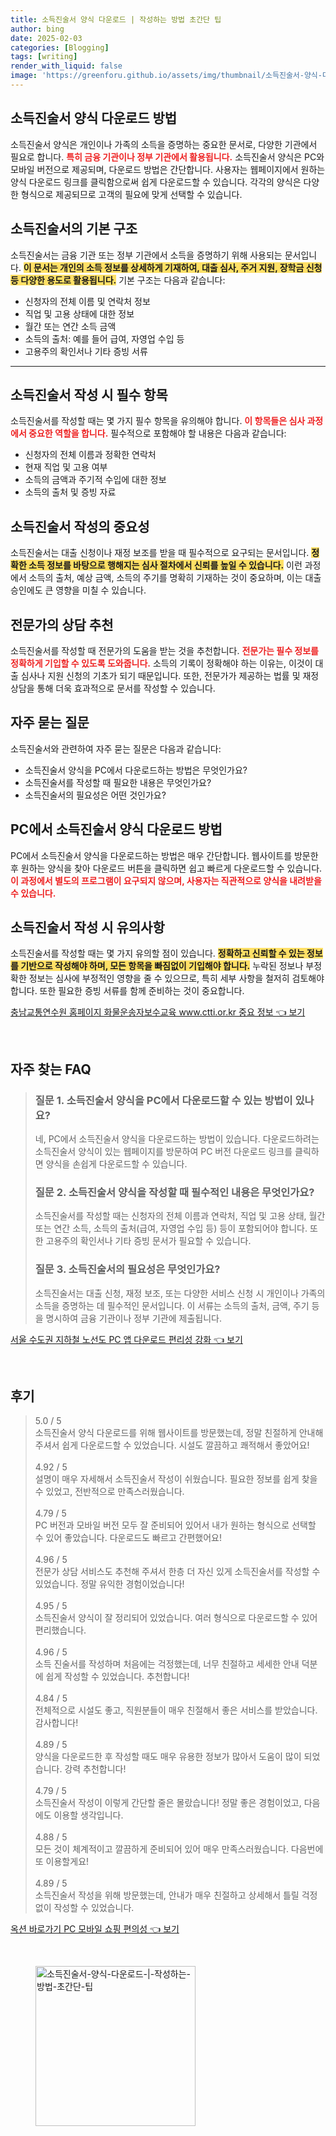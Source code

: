 ```yaml
---
title: 소득진술서 양식 다운로드 | 작성하는 방법 초간단 팁
author: bing
date: 2025-02-03
categories: [Blogging]
tags: [writing]
render_with_liquid: false
image: 'https://greenforu.github.io/assets/img/thumbnail/소득진술서-양식-다운로드-|-작성하는-방법-초간단-팁.webp'
---
```



<h2 id='소득진술서_다운로드_방법'>소득진술서 양식 다운로드 방법</h2>

<p>소득진술서 양식은 개인이나 가족의 소득을 증명하는 중요한 문서로, 다양한 기관에서 필요로 합니다. <b><span style="color: #ee2323;">특히 금융 기관이나 정부 기관에서 활용됩니다.</span></b> 소득진술서 양식은 PC와 모바일 버전으로 제공되며, 다운로드 방법은 간단합니다. 사용자는 웹페이지에서 원하는 양식 다운로드 링크를 클릭함으로써 쉽게 다운로드할 수 있습니다. 각각의 양식은 다양한 형식으로 제공되므로 고객의 필요에 맞게 선택할 수 있습니다.</p>

<h2 id='소득진술서_기본_구조'>소득진술서의 기본 구조</h2>

<p>소득진술서는 금융 기관 또는 정부 기관에서 소득을 증명하기 위해 사용되는 문서입니다. <b><span style="background-color: #ffe066;">이 문서는 개인의 소득 정보를 상세하게 기재하여, 대출 심사, 주거 지원, 장학금 신청 등 다양한 용도로 활용됩니다.</span></b> 기본 구조는 다음과 같습니다:</p>

<ul>
    <li>신청자의 전체 이름 및 연락처 정보</li>
    <li>직업 및 고용 상태에 대한 정보</li>
    <li>월간 또는 연간 소득 금액</li>
    <li>소득의 출처: 예를 들어 급여, 자영업 수입 등</li>
    <li>고용주의 확인서나 기타 증빙 서류</li>
</ul>

<hr />

<h2 id='소득진술서_작성_시_필수_항목'>소득진술서 작성 시 필수 항목</h2>

<p>소득진술서를 작성할 때는 몇 가지 필수 항목을 유의해야 합니다. <b><span style="color: #ee2323;">이 항목들은 심사 과정에서 중요한 역할을 합니다.</span></b> 필수적으로 포함해야 할 내용은 다음과 같습니다:</p>

<ul>
    <li>신청자의 전체 이름과 정확한 연락처</li>
    <li>현재 직업 및 고용 여부</li>
    <li>소득의 금액과 주기적 수입에 대한 정보</li>
    <li>소득의 출처 및 증빙 자료</li>
</ul>

<h2 id='소득진술서_작성의_중요성'>소득진술서 작성의 중요성</h2>

<p>소득진술서는 대출 신청이나 재정 보조를 받을 때 필수적으로 요구되는 문서입니다. <b><span style="background-color: #ffe066;">정확한 소득 정보를 바탕으로 행해지는 심사 절차에서 신뢰를 높일 수 있습니다.</span></b> 이런 과정에서 소득의 출처, 예상 금액, 소득의 주기를 명확히 기재하는 것이 중요하며, 이는 대출 승인에도 큰 영향을 미칠 수 있습니다.</p>

<h2 id='전문가의_상담_추천'>전문가의 상담 추천</h2>

<p>소득진술서를 작성할 때 전문가의 도움을 받는 것을 추천합니다. <b><span style="color: #ee2323;">전문가는 필수 정보를 정확하게 기입할 수 있도록 도와줍니다.</span></b> 소득의 기록이 정확해야 하는 이유는, 이것이 대출 심사나 지원 신청의 기초가 되기 때문입니다. 또한, 전문가가 제공하는 법률 및 재정 상담을 통해 더욱 효과적으로 문서를 작성할 수 있습니다.</p>

<h2 id='자주묻는질문'>자주 묻는 질문</h2>

<p>소득진술서와 관련하여 자주 묻는 질문은 다음과 같습니다:</p>

<ul>
    <li>소득진술서 양식을 PC에서 다운로드하는 방법은 무엇인가요?</li>
    <li>소득진술서를 작성할 때 필요한 내용은 무엇인가요?</li>
    <li>소득진술서의 필요성은 어떤 것인가요?</li>
</ul>

<h2 id='PC_다운로드_방법'>PC에서 소득진술서 양식 다운로드 방법</h2>

<p>PC에서 소득진술서 양식을 다운로드하는 방법은 매우 간단합니다. 웹사이트를 방문한 후 원하는 양식을 찾아 다운로드 버튼을 클릭하면 쉽고 빠르게 다운로드할 수 있습니다. <b><span style="color: #ee2323;">이 과정에서 별도의 프로그램이 요구되지 않으며, 사용자는 직관적으로 양식을 내려받을 수 있습니다.</span></b></p>

<h2 id='소득진술서_작성시_유의사항'>소득진술서 작성 시 유의사항</h2>

<p>소득진술서를 작성할 때는 몇 가지 유의할 점이 있습니다. <b><span style="background-color: #ffe066;">정확하고 신뢰할 수 있는 정보를 기반으로 작성해야 하며, 모든 항목을 빠짐없이 기입해야 합니다.</span></b> 누락된 정보나 부정확한 정보는 심사에 부정적인 영향을 줄 수 있으므로, 특히 세부 사항을 철저히 검토해야 합니다. 또한 필요한 증빙 서류를 함께 준비하는 것이 중요합니다.</p>


<p><a class="click-button" title="충남교통연수원 홈페이지 화물운송자보수교육 www.ctti.or.kr 중요 정보" href="https://greenforu.github.io/posts/%EC%B6%A9%EB%82%A8%EA%B5%90%ED%86%B5%EC%97%B0%EC%88%98%EC%9B%90-%ED%99%88%ED%8E%98%EC%9D%B4%EC%A7%80-%ED%99%94%EB%AC%BC%EC%9A%B4%EC%86%A1%EC%9E%90%EB%B3%B4%EC%88%98%EA%B5%90%EC%9C%A1-www.ctti.or.kr-%EC%A4%91%EC%9A%94-%EC%A0%95%EB%B3%B4/" rel="dofollow">충남교통연수원 홈페이지 화물운송자보수교육 www.ctti.or.kr 중요 정보 👈 보기</a></p><br>
<h2 id='자주_찾는_FAQ'>자주 찾는 FAQ</h2>
<div itemscope="" itemtype="https://schema.org/FAQPage"> 
<blockquote> 
<div itemscope="" itemprop="mainEntity" itemtype="https://schema.org/Question"> 
<h3 itemprop="name">질문 1. 소득진술서 양식을 PC에서 다운로드할 수 있는 방법이 있나요?</h3> 
<div itemscope="" itemprop="acceptedAnswer" itemtype="https://schema.org/Answer"> 
<span itemprop="text"> 
<p>네, PC에서 소득진술서 양식을 다운로드하는 방법이 있습니다. 다운로드하려는 소득진술서 양식이 있는 웹페이지를 방문하여 PC 버전 다운로드 링크를 클릭하면 양식을 손쉽게 다운로드할 수 있습니다.</p> 
</span> 
</div> 
</div> 

<div itemscope="" itemprop="mainEntity" itemtype="https://schema.org/Question"> 
<h3 itemprop="name">질문 2. 소득진술서 양식을 작성할 때 필수적인 내용은 무엇인가요?</h3> 
<div itemscope="" itemprop="acceptedAnswer" itemtype="https://schema.org/Answer"> 
<span itemprop="text"> 
<p>소득진술서를 작성할 때는 신청자의 전체 이름과 연락처, 직업 및 고용 상태, 월간 또는 연간 소득, 소득의 출처(급여, 자영업 수입 등) 등이 포함되어야 합니다. 또한 고용주의 확인서나 기타 증빙 문서가 필요할 수 있습니다.</p> 
</span> 
</div> 
</div> 

<div itemscope="" itemprop="mainEntity" itemtype="https://schema.org/Question"> 
<h3 itemprop="name">질문 3. 소득진술서의 필요성은 무엇인가요?</h3> 
<div itemscope="" itemprop="acceptedAnswer" itemtype="https://schema.org/Answer"> 
<span itemprop="text"> 
<p>소득진술서는 대출 신청, 재정 보조, 또는 다양한 서비스 신청 시 개인이나 가족의 소득을 증명하는 데 필수적인 문서입니다. 이 서류는 소득의 출처, 금액, 주기 등을 명시하여 금융 기관이나 정부 기관에 제출됩니다.</p> 
</span> 
</div> 
</div> 

</blockquote> 
</div>
<p><a class="click-button" title="서울 수도권 지하철 노선도 PC 앱 다운로드 편리성 강화" href="https://greenforu.github.io/posts/%EC%84%9C%EC%9A%B8-%EC%88%98%EB%8F%84%EA%B6%8C-%EC%A7%80%ED%95%98%EC%B2%A0-%EB%85%B8%EC%84%A0%EB%8F%84-PC-%EC%95%B1-%EB%8B%A4%EC%9A%B4%EB%A1%9C%EB%93%9C-%ED%8E%B8%EB%A6%AC%EC%84%B1-%EA%B0%95%ED%99%94/" rel="dofollow">서울 수도권 지하철 노선도 PC 앱 다운로드 편리성 강화 👈 보기</a></p><br>
<h2 id='후기'>후기</h2>
<div itemscope itemtype="https://schema.org/Product">
  <blockquote>
  <div itemprop="review" itemscope itemtype="https://schema.org/Review">
      <div itemprop="reviewRating" itemscope itemtype="https://schema.org/Rating"> <span itemprop="ratingValue">5.0</span> / <span itemprop="bestRating">5</span> </div>
      <span itemprop="reviewBody">소득진술서 양식 다운로드를 위해 웹사이트를 방문했는데, 정말 친절하게 안내해 주셔서 쉽게 다운로드할 수 있었습니다. 시설도 깔끔하고 쾌적해서 좋았어요!</span>
  </div>
  <br>
  <div itemprop="review" itemscope itemtype="https://schema.org/Review">
      <div itemprop="reviewRating" itemscope itemtype="https://schema.org/Rating"> <span itemprop="ratingValue">4.92</span> / <span itemprop="bestRating">5</span> </div>
      <span itemprop="reviewBody">설명이 매우 자세해서 소득진술서 작성이 쉬웠습니다. 필요한 정보를 쉽게 찾을 수 있었고, 전반적으로 만족스러웠습니다.</span>
  </div>
  <br>
  <div itemprop="review" itemscope itemtype="https://schema.org/Review">
      <div itemprop="reviewRating" itemscope itemtype="https://schema.org/Rating"> <span itemprop="ratingValue">4.79</span> / <span itemprop="bestRating">5</span> </div>
      <span itemprop="reviewBody">PC 버전과 모바일 버전 모두 잘 준비되어 있어서 내가 원하는 형식으로 선택할 수 있어 좋았습니다. 다운로드도 빠르고 간편했어요!</span>
  </div>
  <br>
  <div itemprop="review" itemscope itemtype="https://schema.org/Review">
      <div itemprop="reviewRating" itemscope itemtype="https://schema.org/Rating"> <span itemprop="ratingValue">4.96</span> / <span itemprop="bestRating">5</span> </div>
      <span itemprop="reviewBody">전문가 상담 서비스도 추천해 주셔서 한층 더 자신 있게 소득진술서를 작성할 수 있었습니다. 정말 유익한 경험이었습니다!</span>
  </div>
  <br>
  <div itemprop="review" itemscope itemtype="https://schema.org/Review">
      <div itemprop="reviewRating" itemscope itemtype="https://schema.org/Rating"> <span itemprop="ratingValue">4.95</span> / <span itemprop="bestRating">5</span> </div>
      <span itemprop="reviewBody">소득진술서 양식이 잘 정리되어 있었습니다. 여러 형식으로 다운로드할 수 있어 편리했습니다.</span>
  </div>
  <br>
  <div itemprop="review" itemscope itemtype="https://schema.org/Review">
      <div itemprop="reviewRating" itemscope itemtype="https://schema.org/Rating"> <span itemprop="ratingValue">4.96</span> / <span itemprop="bestRating">5</span> </div>
      <span itemprop="reviewBody">소득 진술서를 작성하며 처음에는 걱정했는데, 너무 친절하고 세세한 안내 덕분에 쉽게 작성할 수 있었습니다. 추천합니다!</span>
  </div>
  <br>
  <div itemprop="review" itemscope itemtype="https://schema.org/Review">
      <div itemprop="reviewRating" itemscope itemtype="https://schema.org/Rating"> <span itemprop="ratingValue">4.84</span> / <span itemprop="bestRating">5</span> </div>
      <span itemprop="reviewBody">전체적으로 시설도 좋고, 직원분들이 매우 친절해서 좋은 서비스를 받았습니다. 감사합니다!</span>
  </div>
  <br>
  <div itemprop="review" itemscope itemtype="https://schema.org/Review">
      <div itemprop="reviewRating" itemscope itemtype="https://schema.org/Rating"> <span itemprop="ratingValue">4.89</span> / <span itemprop="bestRating">5</span> </div>
      <span itemprop="reviewBody">양식을 다운로드한 후 작성할 때도 매우 유용한 정보가 많아서 도움이 많이 되었습니다. 강력 추천합니다!</span>
  </div>
  <br>
  <div itemprop="review" itemscope itemtype="https://schema.org/Review">
      <div itemprop="reviewRating" itemscope itemtype="https://schema.org/Rating"> <span itemprop="ratingValue">4.79</span> / <span itemprop="bestRating">5</span> </div>
      <span itemprop="reviewBody">소득진술서 작성이 이렇게 간단할 줄은 몰랐습니다! 정말 좋은 경험이었고, 다음에도 이용할 생각입니다.</span>
  </div>
  <br>
  <div itemprop="review" itemscope itemtype="https://schema.org/Review">
      <div itemprop="reviewRating" itemscope itemtype="https://schema.org/Rating"> <span itemprop="ratingValue">4.88</span> / <span itemprop="bestRating">5</span> </div>
      <span itemprop="reviewBody">모든 것이 체계적이고 깔끔하게 준비되어 있어 매우 만족스러웠습니다. 다음번에 또 이용할게요!</span>
  </div>
  <br>
  <div itemprop="review" itemscope itemtype="https://schema.org/Review">
      <div itemprop="reviewRating" itemscope itemtype="https://schema.org/Rating"> <span itemprop="ratingValue">4.89</span> / <span itemprop="bestRating">5</span> </div>
      <span itemprop="reviewBody">소득진술서 작성을 위해 방문했는데, 안내가 매우 친절하고 상세해서 틀릴 걱정 없이 작성할 수 있었습니다.</span>
  </div>
  </blockquote>
</div>
<p><a class="click-button" title="옥션 바로가기 PC 모바일 쇼핑 편의성" href="https://greenforu.github.io/posts/%EC%98%A5%EC%85%98-%EB%B0%94%EB%A1%9C%EA%B0%80%EA%B8%B0-PC-%EB%AA%A8%EB%B0%94%EC%9D%BC-%EC%87%BC%ED%95%91-%ED%8E%B8%EC%9D%98%EC%84%B1/" rel="dofollow">옥션 바로가기 PC 모바일 쇼핑 편의성 👈 보기</a></p><br>
<figure class="image"><img src="https://greenforu.github.io/assets/img/thumbnail/소득진술서-양식-다운로드-|-작성하는-방법-초간단-팁.webp" alt="소득진술서-양식-다운로드-|-작성하는-방법-초간단-팁" width="256" height="256"></figure>